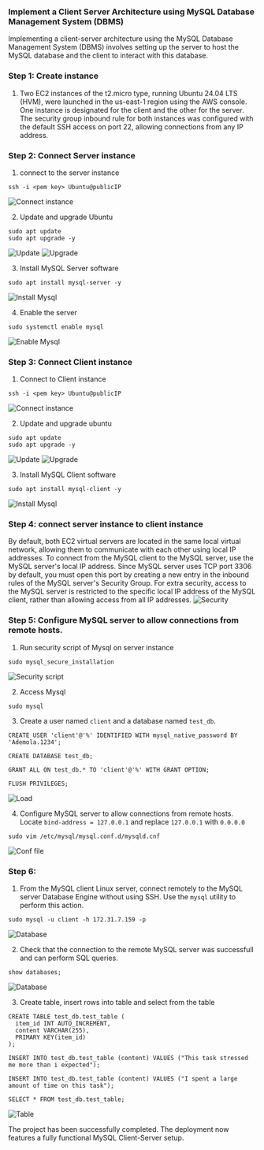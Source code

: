 ### Implement a Client Server Architecture using MySQL Database Management System (DBMS)

Implementing a client-server architecture using the MySQL Database Management System (DBMS) involves setting up the server to host the MySQL database and the client to interact with this database.

### Step 1: Create instance
1. Two EC2 instances of the t2.micro type, running Ubuntu 24.04 LTS (HVM), were launched in the us-east-1 region using the AWS console. One instance is designated for the client and the other for the server. The security group inbound rule for both instances was configured with the default SSH access on port 22, allowing connections from any IP address.

### Step 2: Connect Server instance 
1. connect to the server instance
```
ssh -i <pem key> Ubuntu@publicIP
```
![Connect instance](images/instance.jpg)

2. Update and upgrade Ubuntu
```
sudo apt update
sudo apt upgrade -y
```
![Update](images/update.jpg)
![Upgrade](images/upgrade.jpg)

3. Install MySQL Server software
```
sudo apt install mysql-server -y
```
![Install Mysql](images/install_mysql.jpg)

4. Enable the server
```
sudo systemctl enable mysql
```
![Enable Mysql](images/enablesql.jpg) 


### Step 3: Connect Client instance
1. Connect to Client instance
```
ssh -i <pem key> Ubuntu@publicIP
```
![Connect instance](images/client_instance.jpg)

2. Update and upgrade ubuntu
```
sudo apt update
sudo apt upgrade -y
```
![Update](images/update_client.jpg)
![Upgrade](images/upgrade_client.jpg)

3. Install MySQL Client software
```
sudo apt install mysql-client -y
```
![Install Mysql](images/install_client.jpg)

### Step 4: connect server instance to client instance

By default, both EC2 virtual servers are located in the same local virtual network, allowing them to communicate with each other using local IP addresses. To connect from the MySQL client to the MySQL server, use the MySQL server's local IP address. Since MySQL server uses TCP port 3306 by default, you must open this port by creating a new entry in the inbound rules of the MySQL server's Security Group. For extra security, access to the MySQL server is restricted to the specific local IP address of the MySQL client, rather than allowing access from all IP addresses.
![Security](images/security.jpg)

### Step 5: Configure MySQL server to allow connections from remote hosts.
1. Run security script of Mysql on server instance
```
sudo mysql_secure_installation
```
![Security script](images/script.jpg)

2. Access Mysql
```
sudo mysql
```

3. Create a user named ```client``` and a database named ```test_db```.
```
CREATE USER 'client'@'%' IDENTIFIED WITH mysql_native_password BY 'Ademola.1234';

CREATE DATABASE test_db;

GRANT ALL ON test_db.* TO 'client'@'%' WITH GRANT OPTION;

FLUSH PRIVILEGES;
```
![Load](images/mysql.jpg)

4. Configure MySQL server to allow connections from remote hosts. Locate ```bind-address = 127.0.0.1``` and replace ```127.0.0.1``` with ```0.0.0.0```
```
sudo vim /etc/mysql/mysql.conf.d/mysqld.cnf
```
![Conf file](images/conf.jpg)

### Step 6: 
1. From the MySQL client Linux server, connect remotely to the MySQL server Database Engine without using SSH. Use the ```mysql``` utility to perform this action.
```
sudo mysql -u client -h 172.31.7.159 -p
```
![Database](images/db.jpg)

2. Check that the connection to the remote MySQL server was successfull and can perform SQL queries.
```
show databases;
```
![Database](images/db.jpg)

3. Create table, insert rows into table and select from the table
```
CREATE TABLE test_db.test_table (
  item_id INT AUTO_INCREMENT,
  content VARCHAR(255),
  PRIMARY KEY(item_id)
);

INSERT INTO test_db.test_table (content) VALUES ("This task stressed me more than i expected");

INSERT INTO test_db.test_table (content) VALUES ("I spent a large amount of time on this task");

SELECT * FROM test_db.test_table;
```
![Table](images/table.jpg)


The project has been successfully completed. The deployment now features a fully functional MySQL Client-Server setup.
